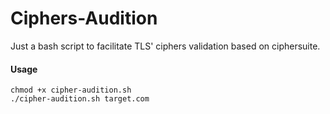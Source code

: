 # Ciphers-Audition
Just a bash script to facilitate TLS' ciphers validation based on ciphersuite.


#### Usage
    chmod +x cipher-audition.sh
    ./cipher-audition.sh target.com
